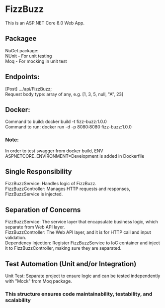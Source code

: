 # FizzBuzz
This is an ASP.NET Core 8.0 Web App.<br />
## Packagee
NuGet package:<br />
NUnit - For unit testing<br />
Moq - For mocking in unit test<br />
## Endpoints:
[Post] .../api/FizzBuzz;<br />
Request body type: array of any, e.g. [1, 3, 5, null, "A", 23]<br />
## Docker:
Command to build: docker build -t fizz-buzz:1.0.0<br />
Command to run: docker run -d -p 8080:8080 fizz-buzz:1.0.0<br />
### Note:
In order to test swagger from docker build, ENV ASPNETCORE_ENVIRONMENT=Development is added in Dockerfile
<br />
## Single Responsibility
FizzBuzzService: Handles logic of FizzBuzz.<br />
FizzBuzzController: Manages HTTP requests and responses, FizzBuzzService is injected.<br />
## Separation of Concerns
FizzBuzzService: The service layer that encapsulate business logic, which separate from Web API layer.<br />
FizzBuzzController: The Web API layer, and it is for HTTP call and input validation. <br />
Dependency Injection: Register FizzBuzzService to IoC container and inject it to FizzBuzzController, making sure they are separated.<br />
## Test Automation (Unit and/or Integration)
Unit Test: Separate project to ensure logic and can be tested independently with "Mock" from Moq package.<br />
### This structure ensures code maintainability, testability, and scalability
